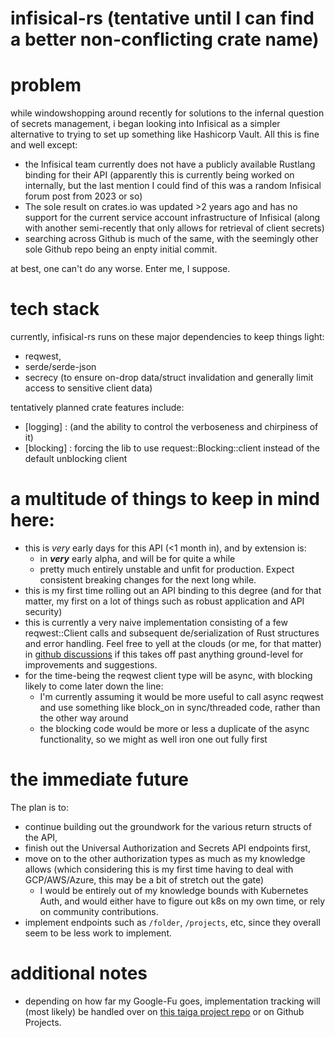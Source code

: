 # infisical-rs (tentative until I can find a better non-conflicting crate name)
# problem
while windowshopping around recently for solutions to the infernal question of secrets management, i began looking into Infisical as a simpler alternative to trying to set up something like Hashicorp Vault. All this is fine and well except:
- the Infisical team currently does not have a publicly available Rustlang binding for their API (apparently this is currently being worked on internally, but the last mention I could find of this was a random Infisical forum post from 2023 or so)
- The sole result on crates.io was updated >2 years ago and has no support for the current service account infrastructure of Infisical (along with another semi-recently that only allows for retrieval of client secrets)
- searching across Github is much of the same, with the seemingly other sole Github repo being an enpty initial commit.

at best, one can't do any worse. Enter me, I suppose.

# tech stack
currently, infisical-rs runs on these major dependencies to keep things light:
- reqwest,
- serde/serde-json
- secrecy (to ensure on-drop data/struct invalidation and generally limit access to sensitive client data)

tentatively planned crate features include:
- \[logging\] : (and the ability to control the verboseness and chirpiness of it)
- \[blocking\] : forcing the lib to use request::Blocking::client instead of the default unblocking client

# a multitude of things to keep in mind here:  
- this is _very_ early days for this API (<1 month in), and by extension is:
  - in **_very_** early alpha, and will be for quite a while
  - pretty much entirely unstable and unfit for production. Expect consistent breaking changes for the next long while.
- this is my first time rolling out an API binding to this degree (and for that matter, my first on a lot of things such as robust application and API security)
- this is currently a very naive implementation consisting of a few reqwest::Client calls and subsequent de/serialization of Rust structures and error handling. Feel free to yell at the clouds (or me, for that matter) in [github discussions](https://github.com/ceilptr/infisical-rs/discussions) if this takes off past anything ground-level for improvements and suggestions.
- for the time-being the reqwest client type will be async, with blocking likely to come later down the line:
  - I'm currently assuming it would be more useful to call async reqwest and use something like block_on in sync/threaded code, rather than the other way around
  - the blocking code would be more or less a duplicate of the async functionality, so we might as well iron one out fully first

# the immediate future
The plan is to: 
- continue building out the groundwork for the various return structs of the API,
- finish out the Universal Authorization and Secrets API endpoints first,
- move on to the other authorization types as much as my knowledge allows (which considering this is my first time having to deal with GCP/AWS/Azure, this may be a bit of stretch out the gate)
  - I would be entirely out of my knowledge bounds with Kubernetes Auth, and would either have to figure out k8s on my own time, or rely on community contributions.
- implement endpoints such as `/folder`, `/projects`, etc, since they overall seem to be less work to implement.

# additional notes
- depending on how far my Google-Fu goes, implementation tracking will (most likely) be handled over on [this taiga project repo](https://tree.taiga.io/project/ceilptr-infisical-rs/timeline) or on Github Projects.

